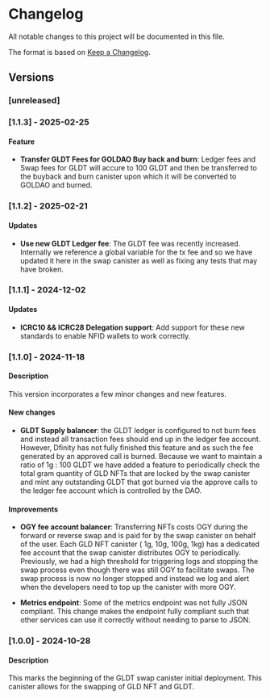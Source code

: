 # Changelog

All notable changes to this project will be documented in this file.

The format is based on [Keep a Changelog](https://keepachangelog.com/en/1.0.0/).

## Versions

### [unreleased]


### [1.1.3] - 2025-02-25

#### Feature

- **Transfer GLDT Fees for GOLDAO Buy back and burn**: Ledger fees and Swap fees for GLDT will accure to 100 GLDT and then be transferred to the buyback and burn canister upon which it will be converted to GOLDAO and burned.

### [1.1.2] - 2025-02-21

#### Updates

- **Use new GLDT Ledger fee**: The GLDT fee was recently increased. Internally we reference a global variable for the tx fee and so we have updated it here in the swap canister as well as fixing any tests that may have broken.

### [1.1.1] - 2024-12-02

#### Updates

- **ICRC10 && ICRC28 Delegation support**: Add support for these new standards to enable NFID wallets to work correctly.

### [1.1.0] - 2024-11-18

#### Description
This version incorporates a few minor changes and new features.

#### New changes

- **GLDT Supply balancer**: the GLDT ledger is configured to not burn fees and instead all transaction fees should end up in the ledger fee account. However, Dfinity has not fully finished this feature and as such the fee generated by an approved call is burned. Because we want to maintain a ratio of 1g : 100 GLDT we have added a feature to periodically check the total gram quantity of GLD NFTs that are locked by the swap canister and mint any outstanding GLDT that got burned via the approve calls to the ledger fee account which is controlled by the DAO.

#### Improvements 

- **OGY fee account balancer**: Transferring NFTs costs OGY during the forward or reverse swap and is paid for by the swap canister on behalf of the user. Each GLD NFT canister ( 1g, 10g, 100g, 1kg) has a dedicated fee account that the swap canister distributes OGY to periodically. Previously, we had a high threshold for triggering logs and stopping the swap process even though there was still OGY to facilitate swaps. The swap process is now no longer stopped and instead we log and alert when the developers need to top up the canister with more OGY.

- **Metrics endpoint**: Some of the metrics endpoint was not fully JSON compliant. This change makes the endpoint fully compliant such that other services can use it correctly without needing to parse to JSON.

### [1.0.0] - 2024-10-28

#### Description
This marks the beginning of the GLDT swap canister initial deployment. This canister allows for the swapping of GLD NFT and GLDT.
